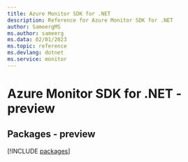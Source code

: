 ```yaml
---
title: Azure Monitor SDK for .NET
description: Reference for Azure Monitor SDK for .NET
author: SameergMS
ms.author: sameerg
ms.data: 02/01/2023
ms.topic: reference
ms.devlang: dotnet
ms.service: monitor
---
```

# Azure Monitor SDK for .NET - preview
## Packages - preview
[!INCLUDE [packages](monitor-index.md)]